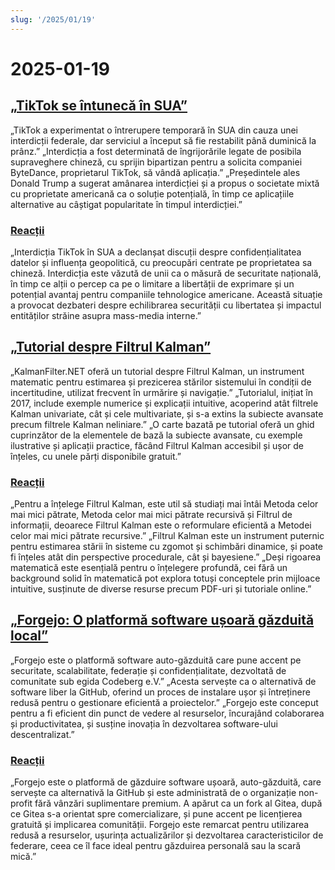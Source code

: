 ```yaml
---
slug: '/2025/01/19'
---
```


# 2025-01-19

## [„TikTok se întunecă în SUA”](https://techcrunch.com/2025/01/18/tiktok-goes-dark-in-the-u-s/)

„TikTok a experimentat o întrerupere temporară în SUA din cauza unei interdicții federale, dar serviciul a început să fie restabilit până duminică la prânz.” „Interdicția a fost determinată de îngrijorările legate de posibila supraveghere chineză, cu sprijin bipartizan pentru a solicita companiei ByteDance, proprietarul TikTok, să vândă aplicația.” „Președintele ales Donald Trump a sugerat amânarea interdicției și a propus o societate mixtă cu proprietate americană ca o soluție potențială, în timp ce aplicațiile alternative au câștigat popularitate în timpul interdicției.”

### [Reacții](https://news.ycombinator.com/item?id=42753396)

„Interdicția TikTok în SUA a declanșat discuții despre confidențialitatea datelor și influența geopolitică, cu preocupări centrate pe proprietatea sa chineză. Interdicția este văzută de unii ca o măsură de securitate națională, în timp ce alții o percep ca pe o limitare a libertății de exprimare și un potențial avantaj pentru companiile tehnologice americane. Această situație a provocat dezbateri despre echilibrarea securității cu libertatea și impactul entităților străine asupra mass-media interne.”

## [„Tutorial despre Filtrul Kalman”](https://www.kalmanfilter.net/default.aspx)

„KalmanFilter.NET oferă un tutorial despre Filtrul Kalman, un instrument matematic pentru estimarea și prezicerea stărilor sistemului în condiții de incertitudine, utilizat frecvent în urmărire și navigație.” „Tutorialul, inițiat în 2017, include exemple numerice și explicații intuitive, acoperind atât filtrele Kalman univariate, cât și cele multivariate, și s-a extins la subiecte avansate precum filtrele Kalman neliniare.” „O carte bazată pe tutorial oferă un ghid cuprinzător de la elementele de bază la subiecte avansate, cu exemple ilustrative și aplicații practice, făcând Filtrul Kalman accesibil și ușor de înțeles, cu unele părți disponibile gratuit.”

### [Reacții](https://news.ycombinator.com/item?id=42751690)

„Pentru a înțelege Filtrul Kalman, este util să studiați mai întâi Metoda celor mai mici pătrate, Metoda celor mai mici pătrate recursivă și Filtrul de informații, deoarece Filtrul Kalman este o reformulare eficientă a Metodei celor mai mici pătrate recursive.” „Filtrul Kalman este un instrument puternic pentru estimarea stării în sisteme cu zgomot și schimbări dinamice, și poate fi înțeles atât din perspective procedurale, cât și bayesiene.” „Deși rigoarea matematică este esențială pentru o înțelegere profundă, cei fără un background solid în matematică pot explora totuși conceptele prin mijloace intuitive, susținute de diverse resurse precum PDF-uri și tutoriale online.”

## [„Forgejo: O platformă software ușoară găzduită local”](https://forgejo.org/)

„Forgejo este o platformă software auto-găzduită care pune accent pe securitate, scalabilitate, federație și confidențialitate, dezvoltată de comunitate sub egida Codeberg e.V.” „Acesta servește ca o alternativă de software liber la GitHub, oferind un proces de instalare ușor și întreținere redusă pentru o gestionare eficientă a proiectelor.” „Forgejo este conceput pentru a fi eficient din punct de vedere al resurselor, încurajând colaborarea și productivitatea, și susține inovația în dezvoltarea software-ului descentralizat.”

### [Reacții](https://news.ycombinator.com/item?id=42753523)

„Forgejo este o platformă de găzduire software ușoară, auto-găzduită, care servește ca alternativă la GitHub și este administrată de o organizație non-profit fără vânzări suplimentare premium. A apărut ca un fork al Gitea, după ce Gitea s-a orientat spre comercializare, și pune accent pe licențierea gratuită și implicarea comunității. Forgejo este remarcat pentru utilizarea redusă a resurselor, ușurința actualizărilor și dezvoltarea caracteristicilor de federare, ceea ce îl face ideal pentru găzduirea personală sau la scară mică.”

<head>
  <meta property="og:title" content="„TikTok se întunecă în SUA”" />
  <meta property="og:type" content="website" />
  <meta property="og:image" content="https://og.cho.sh/api/og/?title=%E2%80%9ETikTok%20se%20%C3%AEntunec%C4%83%20%C3%AEn%20SUA%E2%80%9D&subheading=duminic%C4%83%2C%2019%20ianuarie%202025%3A%20Rezumat%20Hacker%20News" />
</head>
